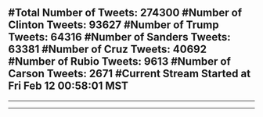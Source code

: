 #Total Number of Tweets: 274300 
#Number of Clinton Tweets: 93627
#Number of Trump Tweets: 64316
#Number of Sanders Tweets: 63381
#Number of Cruz Tweets: 40692
#Number of Rubio Tweets: 9613
#Number of Carson Tweets: 2671
#Current Stream Started at Fri Feb 12 00:58:01 MST
---
---
---
